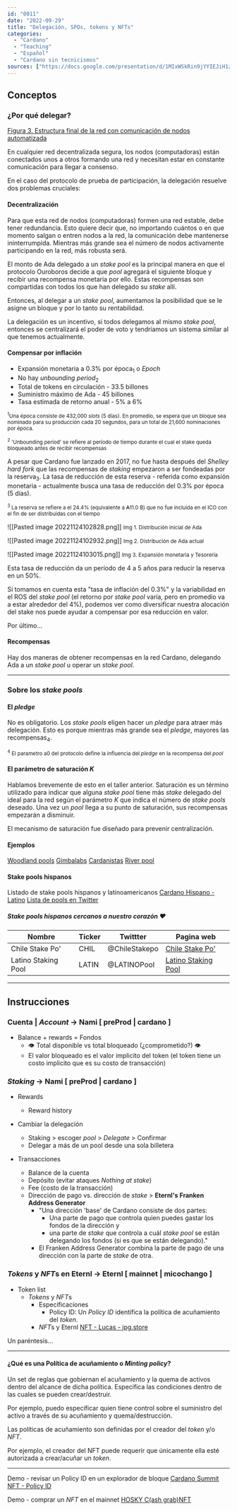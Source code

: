 ```yaml
---
id: "0011"
date: "2022-09-29"
title: "Delegación, SPOs, tokens y NFTs"
categories: 
  - "Cardano"
  - "Teaching"
  - "Español"
  - "Cardano sin tecnicismos"
sources: ["https://docs.google.com/presentation/d/1MIxWSkRin9jYYIEJiH1z26rDHoDermQsQ7d4-lJ5K00/edit#slide=id.p", "https://medium.com/coinmonks/indepth-overview-of-cardano-85845b6bf829", "https://www.stakingrewards.com/earn/cardano/", "https://cardano.org/stake-pool-operation#what-is-staking", "https://www.youtube.com/watch?v=Ultfv_OCS1M", "https://www.figment.io/resources/cardano-ada-tokenomics", "https://medium.com/coinmonks/indepth-overview-of-cardano-85845b6bf829", "https://cardano.org/stake-pool-operation#what-is-staking"]
---
```


## Conceptos

### ¿Por qué delegar?

[Figura 3. Estructura final de la red con comunicación de nodos automatizada](https://iohk.io/en/blog/posts/2021/05/11/cardano-decentralization-continues/#modal=https://ucarecdn.com/9b411d6f-ed34-4e67-970a-fb6cdd6abc39/)

En cualquier red decentralizada segura, los nodos (computadoras) están conectados unos a otros formando una red y necesitan estar en constante comunicación para llegar a consenso.

En el caso del protocolo de prueba de participación, la delegación resuelve dos problemas cruciales:

#### Decentralización

Para que esta red de nodos (computadoras) formen una red estable, debe tener redundancia.
Esto quiere decir que, no importando cuántos o en que momento salgan o entren nodos a la red, la comunicación debe mantenerse ininterrumpida. Mientras más grande sea el número de nodos activamente participando en la red, más robusta será.

El monto de Ada delegado a un *stake pool* es la principal manera en que el protocolo Ouroboros decide a que *pool* agregará el siguiente bloque y recibir una recompensa monetaria por ello. Estas recompensas son compartidas con todos los que han delegado su *stake* allí.

Entonces, al delegar a un *stake pool*, aumentamos la posibilidad que se le asigne un bloque y por lo tanto su rentabilidad.

La delegación es un incentivo, si todos delegamos al mismo *stake pool*, entonces se centralizará el poder de voto y tendríamos un sistema similar al que tenemos actualmente.

#### Compensar por inflación

- Expansión monetaria a 0.3% por época<sub>1</sub> o *Epoch*
- No hay *unbounding period*<sub>2</sub>
- Total de tokens en circulación - 33.5 billones
- Suministro máximo de Ada - 45 billones
- Tasa estimada de retorno anual - 5% a 6%

<small><sup>1</sup>Una época consiste de 432,000 *slots* (5 días). En promedio, se espera que un bloque sea nominado para su producción cada 20 segundos, para un total de 21,600 nominaciones por época.</small>

<small><sup>2</sup> 'Unbounding period' se refiere al período de tiempo durante el cual el stake queda bloqueado antes de recibir recompensas</small>

A pesar que Cardano fue lanzado en 2017, no fue hasta después del *Shelley hard fork* que las recompensas de *staking* empezaron a ser fondeadas por la reserva<sub>3</sub>. La tasa de reducción de esta reserva - referida como expansión monetaria - actualmente busca una tasa de reducción del 0.3% por época (5 días).

<small><sup>3</sup> La reserva se refiere a el 24.4% (equivalente a ₳11.0 B) que no fue incluída en el ICO con el fin de ser distribuidas con el tiempo</small>

![[Pasted image 20221124102828.png]]
<small>Img 1. Distribución inicial de Ada</small>

![[Pasted image 20221124102932.png]]
<small>Img 2. Distribución de Ada actual</small>

![[Pasted image 20221124103015.png]]
<small>Img 3. Expansión monetaria y Tesorería</small>

Esta tasa de reducción da un período de 4 a 5 años para reducir la reserva en un 50%.

Si tomamos en cuenta esta "tasa de inflación del 0.3%" y la variabilidad en el ROS del *stake pool* (el retorno por *stake pool* varía, pero en promedio va a estar alrededor del 4%), podemos ver como diversificar nuestra alocación del stake nos puede ayudar a compensar por esa reducción en valor.

Por último...

#### Recompensas

Hay dos maneras de obtener recompensas en la red Cardano, delegando Ada a un *stake pool* u operar un *stake pool*.

---

### Sobre los *stake pools*

#### El *pledge*

No es obligatorio. Los *stake pools* eligen hacer un *pledge* para atraer más delegación. Esto es porque mientras más grande sea el *pledge*, mayores las recompensas<sub>4</sub>.

<small><sup>4</sup> El parametro a0 del protocolo define la influencia del *pledge* en la recompensa del *pool*</small>

#### El parámetro de saturación *K*

Hablamos brevemente de esto en el taller anterior. Saturación es un término utilizado para indicar que alguna *stake pool* tiene más *stake* delegado del ideal para la red según el parámetro *K* que indica el número de *stake pools* deseado. Una vez un *pool* llega a su punto de saturación, sus recompensas empezarán a disminuir.

El mecanismo de saturación fue diseñado para prevenir centralización.

#### Ejemplos

[Woodland pools](https://www.youtube.com/watch?v=wF0adviOgSs)
[Gimbalabs](https://gimbalabs.com/)
[Cardanistas](https://www.cardanistas.io/)
[River pool](https://riverpool-crypto.com/)

#### Stake pools hispanos

Listado de stake pools hispanos y latinoamericanos
[Cardano Hispano - Latino](https://adafolio.com/portfolio/c6834582-199c-11eb-903e-0242ac140002)
[Lista de pools en Twitter](https://twitter.com/i/lists/1590477228155944960?s=20)

##### Stake pools hispanos cercanos a nuestro corazón ❤️

| Nombre | Ticker | Twittter | Pagina web |
| --- | --- | --- | --- |
| Chile Stake Po' | CHIL | @ChileStakepo | [Chile Stake Po'](https://chilestakepo.cl/wp/)|
| Latino Staking Pool | LATIN | @LATINOPool | [Latino Staking Pool](https://cardanolatino.com/cardanoespa%C3%B1ol/Latino-Staking-Pool/) |

---

## Instrucciones

### Cuenta | *Account* -> Nami [ preProd | cardano ]

- Balance + rewards = Fondos
  - 👁 Total disponible vs total bloqueado (¿comprometido?) 👁
  - El valor bloqueado es el valor implicito del token (el token tiene un costo implicito que es su costo de transacción)

### *Staking* -> Nami [ preProd | cardano ]

- Rewards
  - Reward history

- Cambiar la delegación
  - Staking > escoger *pool* > *Delegate* > Confirmar
  - Delegar a más de un pool desde una sola billetera

- Transacciones
  - Balance de la cuenta
  - Depósito (evitar ataques *Nothing at stake*)
  - Fee (costo de la transacción)
  - Dirección de pago vs. dirección de *stake* > **Eternl's Franken Address Generator**
    - "Una dirección 'base' de Cardano consiste de dos partes:
      - Una parte de pago que controla quien puedes gastar los fondos de la dirección y
      - una parte de *stake* que controla a cuál *stake pool* se están delegando los fondos (si es que se están delegando)."
    - El Franken Address Generator combina la parte de pago de una dirección con la parte de *stake* de otra.  

### *Tokens* y *NFT*s en Eternl -> Eternl [ mainnet | micochango ]

- Token list
  - *Tokens* y *NFT*s
    - Especificaciones
      - Policy ID: Un *Policy ID* identifica la política de acuñamiento del *token*.
    - *NFT*s y Eternl [NFT - Lucas - jpg.store](https://www.jpg.store/asset/123da5e4ef337161779c6729d2acd765f7a33a833b2a21a063ef65a55369636b43697479333437)

Un paréntesis...

---

#### ¿Qué es una Política de acuñamiento o *Minting policy*?

Un set de reglas que gobiernan el acuñamiento y la quema de activos dentro del alcance de dicha política. Especifica las condiciones dentro de las cuales se pueden crear/destruir.

Por ejemplo, puedo especificar quien tiene control sobre el suministro del activo a través de su acuñamiento y quema/destrucción.

Las políticas de acuñamiento son definidas por el creador del *token* y/o *NFT*.

Por ejemplo, el creador del NFT puede requerir que únicamente ella esté autorizada a crear/acuñar un *token*.

---

Demo - revisar un Policy ID en un explorador de bloque
[Cardano Summit NFT - Policy ID](https://cardanoscan.io/tokenPolicy/d436d9f6b754582f798fe33f4bed12133d47493f78b944b9cc55fd18)

Demo - comprar un *NFT* en el mainnet
[HOSKY C(ash grab)NFT](https://www.jpg.store/collection/hoskycashgrab)
